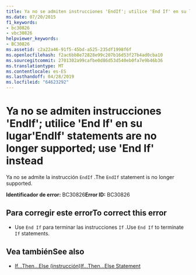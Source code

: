 ```yaml
---
title: Ya no se admiten instrucciones 'EndIf'; utilice 'End If' en su lugar
ms.date: 07/20/2015
f1_keywords:
- bc30826
- vbc30826
helpviewer_keywords:
- BC30826
ms.assetid: c2a22a46-91f5-45bd-a525-235df1998f6f
ms.openlocfilehash: f2ac6bb8e72828e99c207b16d53f27b4ad0cba10
ms.sourcegitcommit: 2701302a99cafbe0d86d53d540eb0fa7e9b46b36
ms.translationtype: MT
ms.contentlocale: es-ES
ms.lasthandoff: 04/28/2019
ms.locfileid: "64623292"
---
```

# <a name="endif-statements-are-no-longer-supported-use-end-if-instead"></a><span data-ttu-id="6dde5-102">Ya no se admiten instrucciones 'EndIf'; utilice 'End If' en su lugar</span><span class="sxs-lookup"><span data-stu-id="6dde5-102">'EndIf' statements are no longer supported; use 'End If' instead</span></span>
<span data-ttu-id="6dde5-103">Ya no se admite la instrucción `EndIf` .</span><span class="sxs-lookup"><span data-stu-id="6dde5-103">The `EndIf` statement is no longer supported.</span></span>  
  
 <span data-ttu-id="6dde5-104">**Identificador de error:** BC30826</span><span class="sxs-lookup"><span data-stu-id="6dde5-104">**Error ID:** BC30826</span></span>  
  
## <a name="to-correct-this-error"></a><span data-ttu-id="6dde5-105">Para corregir este error</span><span class="sxs-lookup"><span data-stu-id="6dde5-105">To correct this error</span></span>  
  
- <span data-ttu-id="6dde5-106">Use `End If` para terminar las instrucciones `If` .</span><span class="sxs-lookup"><span data-stu-id="6dde5-106">Use `End If` to terminate `If` statements.</span></span>  
  
## <a name="see-also"></a><span data-ttu-id="6dde5-107">Vea también</span><span class="sxs-lookup"><span data-stu-id="6dde5-107">See also</span></span>

- [<span data-ttu-id="6dde5-108">If...Then...Else (instrucción)</span><span class="sxs-lookup"><span data-stu-id="6dde5-108">If...Then...Else Statement</span></span>](../../visual-basic/language-reference/statements/if-then-else-statement.md)
